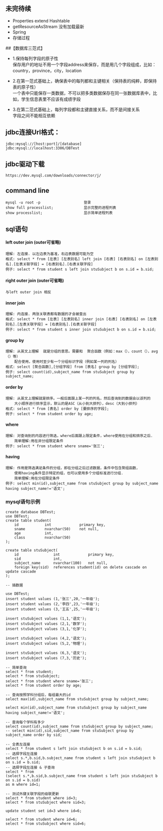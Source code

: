 
## 未完待续
- Properties extend Hashtable
- getResourceAsStream 没有加载最新
- Spring
- 存储过程


##【数据库三范式】

- 1.保持每列字段的原子性<br/>
    保存用户的地址不用一个字段address来保存，而是用几个字段组成，比如：country，province，city，location

- 2.在第一范式基础上，确保表中的每列都和主键相关（保持表的纯粹，即保持表的原子性）<br/>
    一个表中只能保存一类数据，不可以把多类数据保存在同一张数据库表中，比如，学生信息表里不应该有成绩字段
    
- 3.在第二范式基础上，每列字段都和主键直接关系，而不是间接关系<br/>
    字段之间不能相互依赖
    
## jdbc连接Url格式：    
    jdbc:mysql://[host:port]/[database]
    jdbc:mysql://localhost:3306/DBTest
    
## jdbc驱动下载
    https://dev.mysql.com/downloads/connector/j/
    
## command line
    mysql -u root -p                    登录
    show full processlist;              显示完整的进程列表
    show processlist;                   显示简单进程列表

## sql语句 

#### left outer join  (outer可省略)
    理解: 左连接. 以左边表为基准，右边表数据可能为空
    格式: select * from [左表] [左表别名] left join [右表] [右表别名] on [左表别名].[左表关联字段] = [右表别名].[右表关联字段]
    例子: select * from student s left join stuSubject b on s.id = b.sid;
    
#### right outer join  (outer可省略)
    与left outer join 相反
    
#### inner join
    理解: 内连接. 两张关联表都有数据的才会被查出
    格式: select * from [左表] [左表别名] inner join [右表] [右表别名] on [左表别名].[左表关联字段] = [右表别名].[右表关联字段]
    例子: select * from student s inner join stuSubject b on s.id = b.sid;

#### group by
    理解: 从英文上理解  就是分组的意思。需要和  聚合函数（例如：max（），count（），avg（）等）
        配合使用，使用时至少有一个分组标识字段（例如某一列的列名）
    格式: select [聚合函数],[分组字段] from [表名] group by [分组字段];
    例子: select count(id),subject_name from stuSubject group by subject_name;
    
#### order by
    理解: 从英文上理解就是排序。一般后面跟上某一列的列名，然后查询到的数据会以该列的
        大小顺序进行排序显示，默认的是ASC（从小到大排列），desc（大到小排列）
    格式: select * from [表名] order by [要排序的字段];
    例子: select * from student order by age;
    
#### where
    理解: 对查询到的内容进行筛选，where后面跟上限定条件，where使用在分组和排序之后. 
        简单理解:用在非分组限定条件
    例子: select * from student where sname='张三';
    
    
#### having
    理解: 作用是筛选满足条件的分组，即在分组之后过滤数据，条件中包含聚组函数，
        使用having条件显示特定的组，也可以使用多个分组标准进行分组. 
        简单理解:用在分组限定条件
    例子: select min(id),subject_name from stuSubject group by subject_name having subject_name!='语文'; 

### mysql语句示例
```mysql
create database DBTest;
use DBTest;
create table student(
    id            int             primary key,
    sname         nvarchar(50)    not null,
    age           int,
    class         nvarchar(50)
);

create table stuSubject(
    id                int             primary key,
    sid               int,
    subject_name      nvarchar(100)   not null,
    foreign key(sid)  references student(id) on delete cascade on update cascade
);

-- 插数据

use DBTest;
insert student values (1,'张三',20,'一年级');
insert student values (2,'李四',23,'一年级');
insert student values (3,'王五',25,'一年级');

insert stuSubject values (1,1,'语文');
insert stuSubject values (2,1,'数学');
insert stuSubject values (3,1,'化学');

insert stuSubject values (4,2,'语文');
insert stuSubject values (5,2,'物理');

insert stuSubject values (6,3,'语文');
insert stuSubject values (7,3,'历史');

-- 简单查询
select * from student;
select * from stuSubject;
select * from student where sname='张三';
select * from student order by age;

-- 查询按照学科分组后，每组最大的id
select max(id),subject_name from stuSubject group by subject_name;

select min(id),subject_name from stuSubject group by subject_name having subject_name!='语文';

-- 查询每个学科有多少
select count(id),subject_name from stuSubject group by subject_name;
-- select min(id),sid,subject_name from stuSubject group by subject_name order by sid;

-- 全表左连接
select * from student s left join stuSubject b on s.id = b.sid;
-- 选择字段左连接
select s.*,b.sid,b.subject_name from student s left join stuSubject b on s.id = b.sid;
-- 选择字段左连接 & 子查询
select * from 
(select s.*,b.sid,b.subject_name from student s left join stuSubject b on s.id = b.sid)
as m where id=1;

-- 测试外键关联字段的级联更新
select * from student where id=3;
select * from stuSubject where sid=3;

update student set id=3 where id=6;

select * from student where id=6;
select * from stuSubject where sid=6;

```